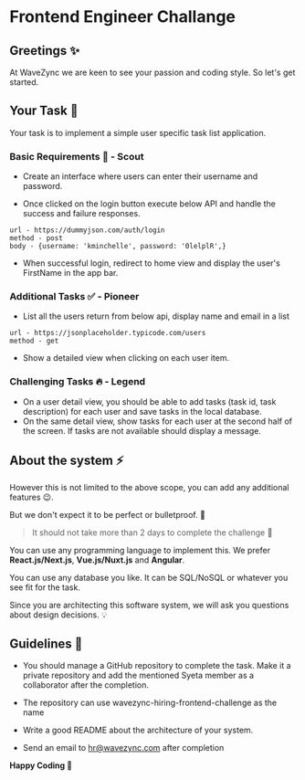 # Frontend Engineer Challange

## Greetings :sparkles:

At WaveZync we are keen to see your passion and coding style.
So let's get started.

## Your Task :rocket:

Your task is to implement a simple user specific task list application.

### Basic Requirements :memo: - Scout

-  Create an interface where users can enter their username and password.

-   Once clicked on the login button execute below API and handle the success and failure
    responses.
```
url - https://dummyjson.com/auth/login
method - post
body - {username: 'kminchelle', password: '0lelplR',}
```
-   When successful login, redirect to home view and display the user's FirstName in the app bar.
### Additional Tasks :white_check_mark: - Pioneer

-   List all the users return from below api, display name and email in a list

```
url - https://jsonplaceholder.typicode.com/users
method - get
```
-   Show a detailed view when clicking on each user item.
### Challenging Tasks :fire: - Legend


-   On a user detail view, you should be able to add tasks (task id, task description) for each
    user and save tasks in the local database.
-   On the same detail view, show tasks for each user at the second half of the screen. If
    tasks are not available should display a message.

## About the system :zap:

However this is not limited to the above scope, you can add any additional features :wink:.

But we don't expect it to be perfect or bulletproof. :gun:

> It should not take more than 2 days to complete the challenge :construction:

You can use any programming language to implement this.
We prefer **React.js/Next.js**, **Vue.js/Nuxt.js** and **Angular**.

You can use any database you like. It can be SQL/NoSQL or whatever you see fit for the task.

Since you are architecting this software system, we will ask you questions about design decisions. :bulb:

## Guidelines :hammer:

- You should manage a GitHub repository to complete the task. Make it a private repository and add the mentioned Syeta member as a collaborator after the completion.

- The repository can use wavezync-hiring-frontend-challenge as the name

- Write a good README about the architecture of your system.

- Send an email to hr@wavezync.com after completion

**Happy Coding :tada:**
